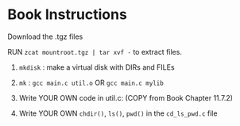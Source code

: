 # Book Instructions
Download the .tgz files

RUN `zcat mountroot.tgz | tar xvf -` to extract files.

1. `mkdisk` : make a virtual disk with DIRs and FILEs

2. `mk`    : `gcc main.c util.o` OR `gcc main.c mylib`

3. Write YOUR OWN code in util.c: (COPY from Book Chapter 11.7.2)

4. Write YOUR OWN `chdir()`, `ls()`, `pwd()` in the `cd_ls_pwd.c` file
